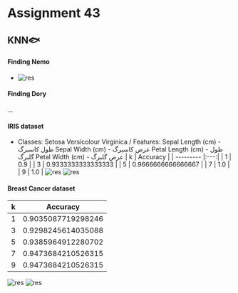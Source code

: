 # Assignment 43
##  KNN🐟

#### Finding Nemo
- ![res](https://raw.githubusercontent.com/Mohammadnematizade/Machine-Learning/main/Assignment%2043/output/output_nemo.png)

#### Finding Dory
...

#### IRIS dataset
- Classes: Setosa Versicolour Virginica /
  Features: Sepal Length (cm) - طول کاسبرگ Sepal Width (cm) - عرض کاسبرگ Petal Length (cm) - طول گلبرگ Petal Width (cm) - عرض گلبرگ
  | k | Accuracy |
  | --------- |:---:|
  |  1 |  0.9 |
  |  3 |  0.9333333333333333 |
  |  5 |  0.9666666666666667   |
  |  7 |  1.0   |
  |  9 |  1.0  |
  ![res](https://raw.githubusercontent.com/Mohammadnematizade/Machine-Learning/main/Assignment%2043/output/IRIS_plt.png)
  ![res](https://raw.githubusercontent.com/Mohammadnematizade/Machine-Learning/main/Assignment%2043/output/IRIS_matrix.png)


#### Breast Cancer dataset
  | k | Accuracy |
  | --------- |:---:|
  |  1 |  0.9035087719298246 |
  |  3 |  0.9298245614035088 |
  |  5 |  0.9385964912280702   |
  |  7 | 0.9473684210526315    |
  |  9 |  0.9473684210526315  |
  ![res](https://raw.githubusercontent.com/Mohammadnematizade/Machine-Learning/main/Assignment%2043/output/Breast_Cancer_plt.png)
  ![res](https://raw.githubusercontent.com/Mohammadnematizade/Machine-Learning/main/Assignment%2043/output/Breast_Cancer_matrix.png)



